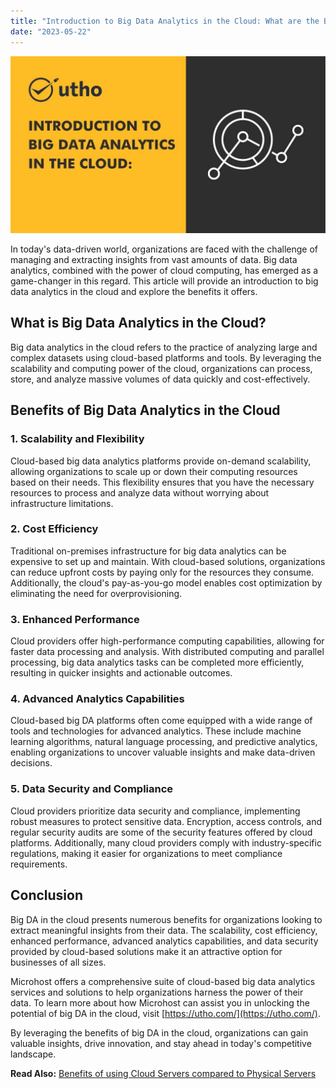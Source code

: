 ```yaml
---
title: "Introduction to Big Data Analytics in the Cloud: What are the Benefits?"
date: "2023-05-22"
---
```


![Introduction to Big Data Analytics in the Cloud: What are the Benefits?](images/Introduction-to-Big-Data-Analytics-in-the-Cloud.jpg)

In today's data-driven world, organizations are faced with the challenge of managing and extracting insights from vast amounts of data. Big data analytics, combined with the power of cloud computing, has emerged as a game-changer in this regard. This article will provide an introduction to big data analytics in the cloud and explore the benefits it offers.

## What is Big Data Analytics in the Cloud?

Big data analytics in the cloud refers to the practice of analyzing large and complex datasets using cloud-based platforms and tools. By leveraging the scalability and computing power of the cloud, organizations can process, store, and analyze massive volumes of data quickly and cost-effectively.

## Benefits of Big Data Analytics in the Cloud

### 1\. Scalability and Flexibility

Cloud-based big data analytics platforms provide on-demand scalability, allowing organizations to scale up or down their computing resources based on their needs. This flexibility ensures that you have the necessary resources to process and analyze data without worrying about infrastructure limitations.

### 2\. Cost Efficiency

Traditional on-premises infrastructure for big data analytics can be expensive to set up and maintain. With cloud-based solutions, organizations can reduce upfront costs by paying only for the resources they consume. Additionally, the cloud's pay-as-you-go model enables cost optimization by eliminating the need for overprovisioning.

### 3\. Enhanced Performance

Cloud providers offer high-performance computing capabilities, allowing for faster data processing and analysis. With distributed computing and parallel processing, big data analytics tasks can be completed more efficiently, resulting in quicker insights and actionable outcomes.

### 4\. Advanced Analytics Capabilities

Cloud-based big DA platforms often come equipped with a wide range of tools and technologies for advanced analytics. These include machine learning algorithms, natural language processing, and predictive analytics, enabling organizations to uncover valuable insights and make data-driven decisions.

### 5\. Data Security and Compliance

Cloud providers prioritize data security and compliance, implementing robust measures to protect sensitive data. Encryption, access controls, and regular security audits are some of the security features offered by cloud platforms. Additionally, many cloud providers comply with industry-specific regulations, making it easier for organizations to meet compliance requirements.

## Conclusion

Big DA in the cloud presents numerous benefits for organizations looking to extract meaningful insights from their data. The scalability, cost efficiency, enhanced performance, advanced analytics capabilities, and data security provided by cloud-based solutions make it an attractive option for businesses of all sizes.

Microhost offers a comprehensive suite of cloud-based big data analytics services and solutions to help organizations harness the power of their data. To learn more about how Microhost can assist you in unlocking the potential of big DA in the cloud, visit [https://utho.com/](https://utho.com/).

By leveraging the benefits of big DA in the cloud, organizations can gain valuable insights, drive innovation, and stay ahead in today's competitive landscape.

**Read Also:** [Benefits of using Cloud Servers compared to Physical Servers](https://utho.com/docs/tutorial/benefits-of-using-cloud-servers-compared-to-physical-servers/)
